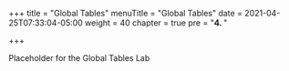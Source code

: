 +++
title = "Global Tables"
menuTitle = "Global Tables"
date = 2021-04-25T07:33:04-05:00
weight = 40
chapter = true
pre = "<b>4. </b>"

+++

Placeholder for the Global Tables Lab
